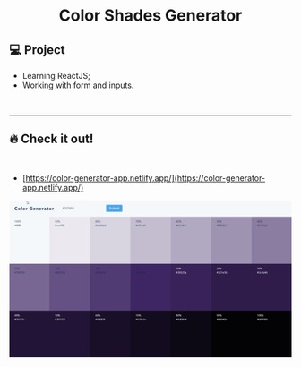 <h1 align="center">
  Color Shades Generator
</h1>

## 💻 Project

- Learning ReactJS;
- Working with form and inputs.

<p>&nbsp;&nbsp;</p>

---

## 🔥 Check it out!

</br>

- [https://color-generator-app.netlify.app/](https://color-generator-app.netlify.app/)
<p align="center">
  <img src="src/images/color-gif.gif" />
</p>

<p>&nbsp;&nbsp;</p>
